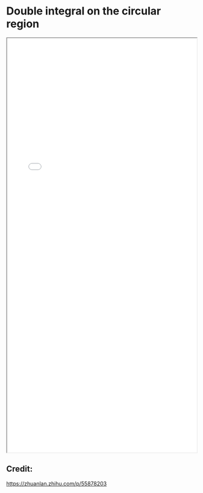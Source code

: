 # Double integral on the circular region

<!--more-->

<iframe src="/pdf/Double_Integral_In_Polar_Coords_1.pdf" height="1100px" width="100%"></iframe>

## Credit:
https://zhuanlan.zhihu.com/p/55878203

